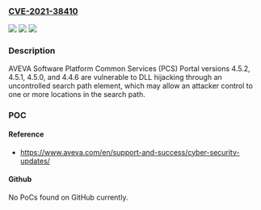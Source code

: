 ### [CVE-2021-38410](https://cve.mitre.org/cgi-bin/cvename.cgi?name=CVE-2021-38410)
![](https://img.shields.io/static/v1?label=Product&message=Platform%20Common%20Services%20(PCS)%20Portal&color=blue)
![](https://img.shields.io/static/v1?label=Version&message=%3D%204.5.2%20&color=brighgreen)
![](https://img.shields.io/static/v1?label=Vulnerability&message=CVE-427&color=brighgreen)

### Description

AVEVA Software Platform Common Services (PCS) Portal versions 4.5.2, 4.5.1, 4.5.0, and 4.4.6 are vulnerable to DLL hijacking through an uncontrolled search path element, which may allow an attacker control to one or more locations in the search path.

### POC

#### Reference
- https://www.aveva.com/en/support-and-success/cyber-security-updates/

#### Github
No PoCs found on GitHub currently.

